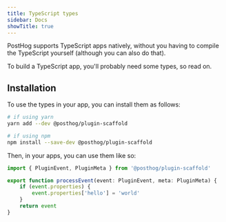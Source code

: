 ```yaml
---
title: TypeScript types 
sidebar: Docs
showTitle: true
---
```


PostHog supports TypeScript apps natively, without you having to compile the TypeScript yourself (although you can also do that).

To build a TypeScript app, you'll probably need some types, so read on.
## Installation

To use the types in your app, you can install them as follows:

```bash
# if using yarn
yarn add --dev @posthog/plugin-scaffold

# if using npm
npm install --save-dev @posthog/plugin-scaffold
``` 

Then, in your apps, you can use them like so:

```typescript
import { PluginEvent, PluginMeta } from '@posthog/plugin-scaffold'

export function processEvent(event: PluginEvent, meta: PluginMeta) {
    if (event.properties) {
        event.properties['hello'] = 'world'
    }
    return event
}
```